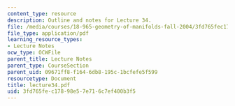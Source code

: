 ```yaml
---
content_type: resource
description: Outline and notes for Lecture 34.
file: /media/courses/18-965-geometry-of-manifolds-fall-2004/3fd765fec17898e57e716c7ef400b3f5_lecture34.pdf
file_type: application/pdf
learning_resource_types:
- Lecture Notes
ocw_type: OCWFile
parent_title: Lecture Notes
parent_type: CourseSection
parent_uid: 09671ff8-f164-6db8-195c-1bcfefe5f599
resourcetype: Document
title: lecture34.pdf
uid: 3fd765fe-c178-98e5-7e71-6c7ef400b3f5
---
```

